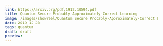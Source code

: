 ```yaml
---
link: https://arxiv.org/pdf/1912.10594.pdf
title: Quantum Secure Probably-Approximately-Correct Learning
image: /images/showreel/Quantum Secure Probably-Approximately-Correct Learning.jpg
date: 2019-12-23
tags: quantum
draft: draft
preview:
---
```



